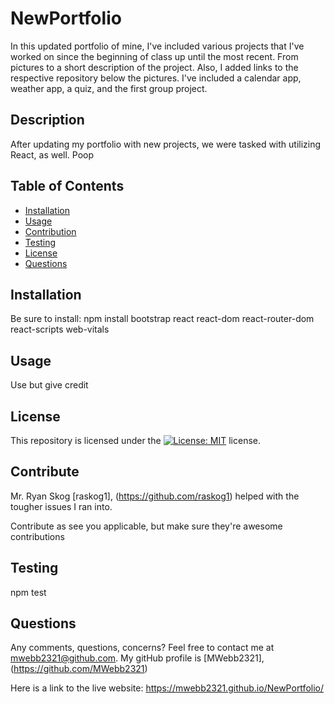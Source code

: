 # NewPortfolio

In this updated portfolio of mine, I've included various projects that I've worked on since the beginning of class up until the most recent. From pictures to a short description of the project. Also, I added links to the respective repository below the pictures. I've included a calendar app, weather app, a quiz, and the first group project.

## Description

After updating my portfolio with new projects, we were tasked with utilizing React, as well.
Poop

## Table of Contents

- [Installation](#installation)
- [Usage](#usage)
- [Contribution](#contribute)
- [Testing](#tests)
- [License](#license)
- [Questions](#questions)

## Installation

Be sure to install: npm install bootstrap react react-dom react-router-dom react-scripts web-vitals

## Usage

Use but give credit

## License

This repository is licensed under the [![License: MIT](https://img.shields.io/badge/License-MIT-yellow.svg)](https://opensource.org/licenses/MIT) license.

## Contribute

Mr. Ryan Skog [raskog1], (https://github.com/raskog1) helped with the tougher issues I ran into.

Contribute as see you applicable, but make sure they're awesome contributions

## Testing

npm test

## Questions

Any comments, questions, concerns? Feel free to contact me at [mwebb2321@github.com](mailto:mwebb2321@github.com).
My gitHub profile is [MWebb2321], (https://github.com/MWebb2321)

Here is a link to the live website: https://mwebb2321.github.io/NewPortfolio/
